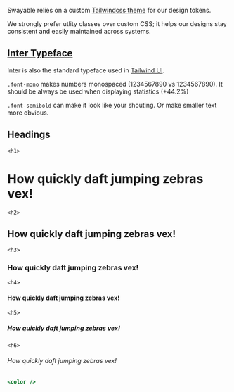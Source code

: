 Swayable relies on a custom [Tailwindcss theme](https://tailwindcss.com/docs/theme) for our design tokens.

We strongly prefer utlity classes over custom CSS; it helps our designs stay consistent and easily maintained across systems.

## [Inter Typeface](https://rsms.me/inter/)

Inter is also the standard typeface used in [Tailwind UI](https://tailwindui.com/documentation#optional-add-the-inter-font-family).

`.font-mono`
<span>makes numbers monospaced (1234567890 vs <span  class='font-mono'>1234567890</span>).
It should be always be used when displaying statistics (<span class='font-mono p-px bg-grey-lighter text-xs font-semibold font-mono'>+44.2%</span>)</span>

`.font-semibold` <span class='font-semibold'>can make it look like your shouting. <span class='text-xs'>Or make smaller text more obvious.</span></span>

## Headings

`<h1>` <h1>How quickly daft jumping zebras vex!</h1>
`<h2>` <h2>How quickly daft jumping zebras vex!</h2>
`<h3>` <h3>How quickly daft jumping zebras vex!</h3>
`<h4>` <h4>How quickly daft jumping zebras vex!</h4>
`<h5>` <h5>How quickly daft jumping zebras vex!</h5>
`<h6>` <h6>How quickly daft jumping zebras vex!</h6>


```jsx
<color />
```